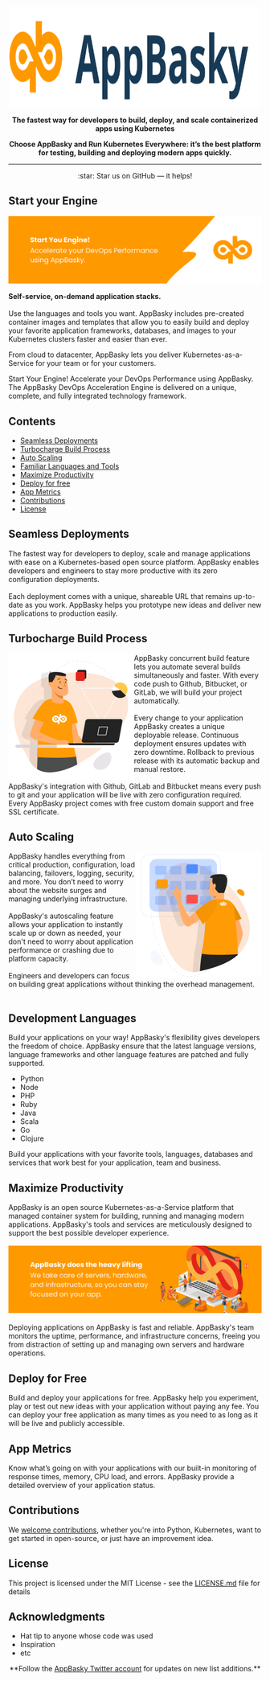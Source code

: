 <div align="center">
	<img width="500" height="200" src="media/logo.svg" alt="AppBasky">
    <p><b>The fastest way for developers to build, deploy, and scale containerized apps using Kubernetes</b> <br>
    <p><b>Choose AppBasky and Run Kubernetes Everywhere: it’s the best platform for testing, building and deploying modern apps quickly.</b> <br>
	<hr>

</div>
<div align="center">
    :star: Star us on GitHub — it helps!
</div>

## Start your Engine

<img src="media/header.png" alt="AppBasky-Performance">

<p><b>Self-service, on-demand application stacks.</b><br><br>
Use the languages and tools you want. AppBasky includes pre-created container images and templates that allow you to easily build and deploy your favorite application frameworks, databases, and images to your Kubernetes clusters faster and easier than ever.

From cloud to datacenter, AppBasky lets you deliver Kubernetes-as-a-Service for your team or for your customers.

Start Your Engine! Accelerate your DevOps Performance using AppBasky.
The AppBasky DevOps Acceleration Engine is delivered on a unique, complete, and fully integrated technology framework. 
<br>
## Contents

- [Seamless Deployments](#seamless-deployments)
- [Turbocharge Build Process](#turbocharge-build-process)
- [Auto Scaling](#auto-scaling)
- [Familiar Languages and Tools](#familiar-languages-and-tools)
- [Maximize Productivity](#maximize-productivity)
- [Deploy for free](#deploy-for-free)
- [App Metrics](#app-metrics)
- [Contributions](#contributions)
- [License](#license)

## Seamless Deployments
The fastest way for developers to deploy, scale and manage applications with ease on a Kubernetes-based open source platform. AppBasky enables developers and engineers to stay more productive with its zero configuration deployments. </br></br>Each deployment comes with a unique, shareable URL that remains up-to-date as you work. AppBasky helps you prototype new ideas and deliver new applications to production easily.

## Turbocharge Build Process
<img align="left" height="250" width="250" src="media/deploy.png" alt="AppBasky-deploy">
AppBasky concurrent build feature lets you automate several builds simultaneously and faster. With every code push to Github, Bitbucket, or GitLab, we will build your project automatically. 
</br></br>
Every change to your application AppBasky creates a unique deployable release. Continuous deployment ensures updates with zero downtime. Rollback to previous release with its automatic backup and manual restore.
</br></br>
AppBasky's integration with Github, GitLab and Bitbucket means every push to git and your application will be live with zero configuration required. Every AppBasky project comes with free custom domain support and free SSL certificate. 

## Auto Scaling
<img align="right" height="250" width="250" src="media/scale.png" alt="AppBasky-deploy">
AppBasky handles everything from critical production, configuration, load balancing, failovers, logging, security, and more. You don’t need to worry about the website surges and managing underlying infrastructure. </br></br>AppBasky's autoscaling feature allows your application to instantly scale up or down as needed, your don't need to worry about application performance or crashing due to platform capacity. </br></br>Engineers and developers can focus on building great applications without thinking the overhead management.</br></br>

## Development Languages
Build your applications on your way! AppBasky's flexibility gives developers the freedom of choice. 
AppBasky ensure that the latest language versions, language frameworks and other language features are patched and fully supported.

* Python
* Node
* PHP
* Ruby
* Java
* Scala
* Go
* Clojure

Build your applications with your favorite tools, languages, databases and services that work best for your application, team and business.


## Maximize Productivity
AppBasky is an open source Kubernetes-as-a-Service platform that managed container system for building, running and managing modern applications. AppBasky's tools and services are meticulously designed to support the best possible developer experience.</br></br>
<img src="media/devop.png" alt="AppBasky-heavy-lifting"></br></br>
Deploying applications on AppBasky is fast and reliable. AppBasky's team monitors the uptime, performance, and infrastructure concerns, freeing you from distraction of setting up and managing own servers and hardware operations.

## Deploy for Free

Build and deploy your applications for free. AppBasky help you experiment, play or test out new ideas with your application without paying any fee. You can deploy your free application as many times as you need to as long as it will be live and publicly accessible. 

## App Metrics

Know what’s going on with your applications with our built-in monitoring of response times, memory, CPU load, and errors. AppBasky provide a detailed overview of your application status.

## Contributions
We <a href="https://github.com/AppBasky/appbasky">welcome contributions</a>, whether you're into Python, Kubernetes, want to get started in open-source, or just have an improvement idea.
    
## License

This project is licensed under the MIT License - see the [LICENSE.md](LICENSE.md) file for details

## Acknowledgments

* Hat tip to anyone whose code was used
* Inspiration
* etc

<div align="center">
	**Follow the <a href="https://twitter.com/appbasky">AppBasky Twitter account</a> for updates on new list additions.**<br>
</div>
